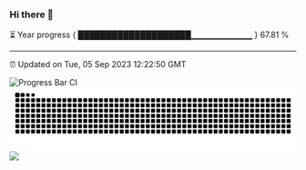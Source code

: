 ### Hi there 👋

⏳ Year progress { ████████████████████▁▁▁▁▁▁▁▁▁▁ } 67.81 %

---

⏰ Updated on Tue, 05 Sep 2023 12:22:50 GMT

![Progress Bar CI](https://github.com/liununu/liununu/workflows/Progress%20Bar%20CI/badge.svg)![](https://raw.githubusercontent.com/L1cardo/L1cardo/main/assets/github-contribution-grid-snake.svg)![](https://raw.githubusercontent.com/seesaws/seesaws/main/assets/github-contribution-grid-snake.svg)
